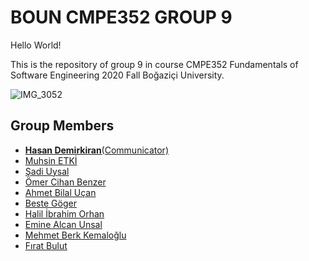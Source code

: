 # BOUN CMPE352 GROUP 9

Hello World!

This is the repository of group 9 in course CMPE352 Fundamentals of Software Engineering 2020 Fall Boğaziçi University.  

![IMG_3052](https://user-images.githubusercontent.com/43812957/75096739-865d7480-55b3-11ea-9543-3db7871ae01f.jpg)

## Group Members

- [**Hasan Demirkiran**(Communicator)](https://github.com/bounswe/bounswe2020group9/wiki/Hasan-Demirkiran)
- [Muhsin ETKİ](https://github.com/bounswe/bounswe2020group9/wiki/Muhsin-ETKİ)
- [Şadi Uysal](https://github.com/bounswe/bounswe2020group9/wiki/Şadi-Uysal)
- [Ömer Cihan Benzer](https://github.com/bounswe/bounswe2020group9/wiki/%C3%96mer-Cihan-Benzer)
- [Ahmet Bilal Uçan](https://github.com/bounswe/bounswe2020group9/wiki/abu)
- [Beste Göger](https://github.com/bounswe/bounswe2020group9/wiki/Beste-Göger)
- [Halil İbrahim Orhan](https://github.com/bounswe/bounswe2020group9/wiki/Halil-İbrahim-Orhan)
- [Emine Alcan Unsal](https://github.com/bounswe/bounswe2020group9/wiki/Emine-Alcan-Unsal)
- [Mehmet Berk Kemaloğlu](https://github.com/bounswe/bounswe2020group9/wiki/Mehmet-Berk-Kemalo%C4%9Flu)
- [Fırat Bulut](https://github.com/bounswe/bounswe2020group9/wiki/F%C4%B1rat-Bulut)

